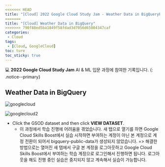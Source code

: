 ```yaml
---
<<<<<<< HEAD
title: "[Cloud] 2022 Google Cloud Study Jam - Weather Data in BigQueryPermalink"
=======
title: "[Cloud] Weather Data in BigQuery"
>>>>>>> 790f88ed5ba1849f58fdad3d7056d65004347caf
categories:
 - Cloud
tags:
 - [Cloud, GoogleCloud]
toc: ture
toc_sticky: true
---
```


💻 **2022 Google Cloud Study Jam** AI & ML 입문 과정에 참여한 기록입니다.
{: .notice--primary}

## Weather Data in BigQuery

![googlecloud](https://user-images.githubusercontent.com/90893596/156001802-39affc26-eed1-45e8-9a17-726cb79625ed.png)

![googlecloud2](https://user-images.githubusercontent.com/90893596/156001813-2e3b623e-d884-461f-8cca-a0adeb4634df.png)
- Click the GSOD dataset and then click **VIEW DATASET**.
  - 이 과정에서 학습 진행에 어려움을 겪었습니다. 새 탭으로 열기를 하면 Google Cloud Skills Boost에서 실습 시작하면 부여하는 계정이 아닌 본 계정으로 계정 전환이 되어서 bigquery-public-data가 생성되지 않았습니다.
    => 해결한 방법으로는 열어진 새 탭에서 구글 본 계정을 로그아웃하고 Google Cloud Skills Boost에서 부여하는 학습 계정으로 로그인해서 진행하면 됩니다. 로그아웃을 해도 진행 중인 실습은 중지되지 않고 계속해서 실습이 가능합니다.

